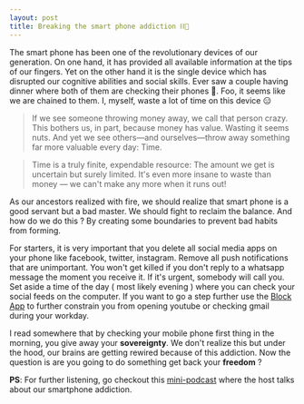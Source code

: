 ```yaml
---
layout: post
title: Breaking the smart phone addiction ⛓📲
---
```

The smart phone has been one of the revolutionary devices of our generation. On one hand, it has provided all available information at the tips of our fingers. Yet on the other hand it is the single device which has disrupted our cognitive abilities and social skills. Ever saw a couple having dinner where both of them are checking their phones 🙅. Foo, it seems like we are chained to them. I, myself, waste a lot of time on this device 😑

> If we see someone throwing money away, we call that person crazy. This bothers us, in part, because money has value. Wasting it seems nuts. And yet we see others—and ourselves—throw away something far more valuable every day: Time.

> Time is a truly finite, expendable resource: The amount we get is uncertain but surely limited. It's even more insane to waste than money — we can't make any more when it runs out!

As our ancestors realized with fire, we should realize that smart phone is a good servant but a bad master. We should fight to reclaim the balance. And how do we do this ? By creating some boundaries to prevent bad habits from forming.

For starters, it is very important that you delete all social media apps on your phone like facebook, twitter, instagram. Remove all push notifications that are unimportant. You won't get killed if you don't reply to a whatsapp message the moment you receive it. If it's urgent, somebody will call you. Set aside a time of the day ( most likely evening ) where you can check your social feeds on the computer. If you want to go a step further use the [Block App](https://play.google.com/store/apps/details?id=com.wverlaek.block) to further constrain you from opening youtube or checking gmail during your workday.

I read somewhere that by checking your mobile phone first thing in the morning, you give away your **sovereignty**. We don't realize this but under the hood, our brains are getting rewired because of this addiction. Now the question is are you going to do something get back your **freedom** ?

**PS**: For further listening, go checkout this [mini-podcast](http://hurryslowly.co/011-jocelyn-k-glei-autopilot/) where the host talks about our smartphone addiction.
